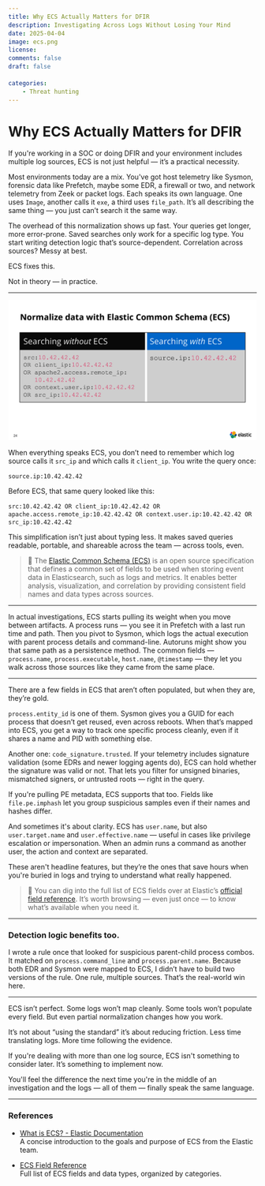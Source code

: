```yaml
---
title: Why ECS Actually Matters for DFIR
description: Investigating Across Logs Without Losing Your Mind
date: 2025-04-04
image: ecs.png
license: 
comments: false
draft: false

categories:
    - Threat hunting
---
```


# Why ECS Actually Matters for DFIR

If you're working in a SOC or doing DFIR and your environment includes multiple log sources, ECS is not just helpful — it’s a practical necessity.

Most environments today are a mix. You've got host telemetry like Sysmon, forensic data like Prefetch, maybe some EDR, a firewall or two, and network telemetry from Zeek or packet logs. Each speaks its own language. One uses `Image`, another calls it `exe`, a third uses `file_path`. It’s all describing the same thing — you just can’t search it the same way.

The overhead of this normalization shows up fast. Your queries get longer, more error-prone. Saved searches only work for a specific log type. You start writing detection logic that’s source-dependent. Correlation across sources? Messy at best.

ECS fixes this.

Not in theory — in practice.

---

![ECS field mapping example](ecs.png)


When everything speaks ECS, you don’t need to remember which log source calls it `src_ip` and which calls it `client_ip`. You write the query once:

```
source.ip:10.42.42.42
```

Before ECS, that same query looked like this:

```
src:10.42.42.42 OR client_ip:10.42.42.42 OR apache.access.remote_ip:10.42.42.42 OR context.user.ip:10.42.42.42 OR src_ip:10.42.42.42
```

This simplification isn’t just about typing less. It makes saved queries readable, portable, and shareable across the team — across tools, even.


> 📎 The [Elastic Common Schema (ECS)](https://www.elastic.co/guide/en/ecs/current/ecs-reference.html#_what_is_ecs) is an open source specification that defines a common set of fields to be used when storing event data in Elasticsearch, such as logs and metrics. It enables better analysis, visualization, and correlation by providing consistent field names and data types across sources.

---

In actual investigations, ECS starts pulling its weight when you move between artifacts. A process runs — you see it in Prefetch with a last run time and path. Then you pivot to Sysmon, which logs the actual execution with parent process details and command-line. Autoruns might show you that same path as a persistence method. The common fields — `process.name`, `process.executable`, `host.name`, `@timestamp` — they let you walk across those sources like they came from the same place.


---

There are a few fields in ECS that aren’t often populated, but when they are, they’re gold.

`process.entity_id` is one of them. Sysmon gives you a GUID for each process that doesn’t get reused, even across reboots. When that’s mapped into ECS, you get a way to track one specific process cleanly, even if it shares a name and PID with something else.

Another one: `code_signature.trusted`. If your telemetry includes signature validation (some EDRs and newer logging agents do), ECS can hold whether the signature was valid or not. That lets you filter for unsigned binaries, mismatched signers, or untrusted roots — right in the query.

If you're pulling PE metadata, ECS supports that too. Fields like `file.pe.imphash` let you group suspicious samples even if their names and hashes differ.

And sometimes it's about clarity. ECS has `user.name`, but also `user.target.name` and `user.effective.name` — useful in cases like privilege escalation or impersonation. When an admin runs a command as another user, the action and context are separated.

These aren't headline features, but they’re the ones that save hours when you're buried in logs and trying to understand what really happened.

> 📎 You can dig into the full list of ECS fields over at Elastic’s [official field reference](https://www.elastic.co/guide/en/ecs/current/ecs-field-reference.html). It’s worth browsing — even just once — to know what’s available when you need it.

---

### Detection logic benefits too.

I wrote a rule once that looked for suspicious parent-child process combos. It matched on `process.command_line` and `process.parent.name`. Because both EDR and Sysmon were mapped to ECS, I didn’t have to build two versions of the rule. One rule, multiple sources. That’s the real-world win here.

---

ECS isn’t perfect. Some logs won’t map cleanly. Some tools won’t populate every field. But even partial normalization changes how you work.

It’s not about “using the standard”  it’s about reducing friction. Less time translating logs. More time following the evidence.

If you're dealing with more than one log source, ECS isn't something to consider later. It’s something to implement now.

You'll feel the difference the next time you're in the middle of an investigation and the logs — all of them — finally speak the same language.

---

### References

-  [What is ECS? - Elastic Documentation](https://www.elastic.co/guide/en/ecs/current/ecs-reference.html#_what_is_ecs)  
  A concise introduction to the goals and purpose of ECS from the Elastic team.

-  [ECS Field Reference](https://www.elastic.co/guide/en/ecs/current/ecs-field-reference.html)  
  Full list of ECS fields and data types, organized by categories.

